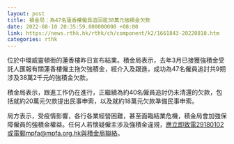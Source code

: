 ```yaml
---
layout: post
title: 積金局：為47名蓮香樓僱員追回逾38萬元強積金欠款
date: 2022-08-10 20:35:59.000000000 +08:00
link: https://news.rthk.hk/rthk/ch/component/k2/1661843-20220810.htm
categories: rthk
---
```


位於中環威靈頓街的蓮香樓昨日宣布結業。積金局表示，去年3月已接獲強積金受託人匯報有關蓮香樓僱主拖欠強積金，經介入及跟進，成功為47名僱員追討共9期涉及38萬2千元的強積金欠款。

積金局表示，跟進工作仍在進行，正繼續為約40名僱員追討仍未清還的欠款，包括就約20萬元欠款提出民事申索，以及就約18萬元欠款準備民事申索。

局方表示，受疫情影響，各行各業經營困難，甚至面臨結業危機，積金局會加強保障僱員的強積金權益。任何人若懷疑僱主涉及強積金違規，應立即致電29180102或電郵mpfa@mpfa.org.hk與積金局聯絡。
